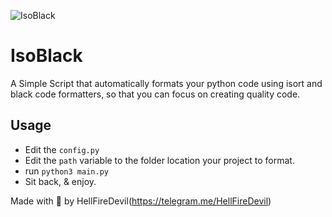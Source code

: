 ![IsoBlack](https://graph.org/file/506d2a0f80b02ca6a04db.jpg)
# IsoBlack

A Simple Script that automatically formats your python code using isort and black code formatters, so that you can focus on creating quality code.

## Usage
- Edit the `config.py`
- Edit the `path` variable to the folder location your project to format.
- run `python3 main.py`
- Sit back, & enjoy.

Made with 💖 by HellFireDevil(https://telegram.me/HellFireDevil)